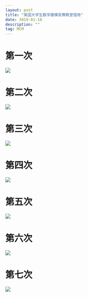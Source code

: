```yaml
---
layout: post
title: "美国大学生数学建模竞赛教室借用"
date: 3019-01-18
description: ""
tag: MCM
---
```


# 第一次
![](/images/posts/2019-01-22-jiao-shi//1.png)

# 第二次
![](/images/posts/2019-01-22-jiao-shi//2.png)

# 第三次
![](/images/posts/2019-01-22-jiao-shi//3.png)

# 第四次
![](/images/posts/2019-01-22-jiao-shi//4.png)

# 第五次
![](/images/posts/2019-01-22-jiao-shi//5.png)

# 第六次
![](/images/posts/2019-01-22-jiao-shi//6.png)

# 第七次
![](/images/posts/2019-01-22-jiao-shi//7.png)
